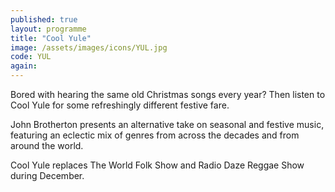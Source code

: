 ```yaml
---
published: true
layout: programme
title: "Cool Yule"
image: /assets/images/icons/YUL.jpg
code: YUL
again:
---
```


Bored with hearing the same old Christmas songs every year? Then listen to Cool Yule for some refreshingly different festive fare.

John Brotherton presents an alternative take on seasonal and festive music, featuring an eclectic mix of genres from across the decades and from around the world.

Cool Yule replaces The World Folk Show and Radio Daze Reggae Show during December.
